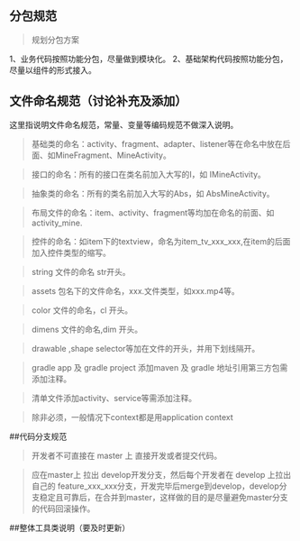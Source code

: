 
## 分包规范

> 规划分包方案

1、业务代码按照功能分包，尽量做到模块化。
2、基础架构代码按照功能分包，尽量以组件的形式接入。

## 文件命名规范（讨论补充及添加）

这里指说明文件命名规范，常量、变量等编码规范不做深入说明。

>  基础类的命名：activity、fragment、adapter、listener等在命名中放在后面、如MineFragment、MineActivity。

>  接口的命名：所有的接口在类名前加入大写的I，如 IMineActivity。

>  抽象类的命名：所有的类名前加入大写的Abs，如 AbsMineActivity。

>  布局文件的命名：item、activity、fragment等均加在命名的前面、如activity_mine.

>  控件的命名：如item下的textview，命名为item_tv_xxx_xxx,在item的后面加入控件类型的缩写。

>  string 文件的命名 str开头。

>  assets 包名下的文件命名，xxx.文件类型，如xxx.mp4等。

>  color 文件的命名，cl 开头。

>  dimens 文件的命名,dim 开头。

> drawable ,shape selector等加在文件的开头，并用下划线隔开。

> gradle app 及 gradle project 添加maven 及 gradle 地址引用第三方包需添加注释。

> 清单文件添加activity、service等需添加注释。

> 除非必须，一般情况下context都是用application context

##代码分支规范

>开发者不可直接在  master 上 直接开发或者提交代码。

>应在master上 拉出 develop开发分支，然后每个开发者在 develop 上拉出自己的 feature_xxx_xxx分支，开发完毕后merge到develop，develop分支稳定且可靠后，在合并到master，这样做的目的是尽量避免master分支的代码回滚操作。

##整体工具类说明（要及时更新）